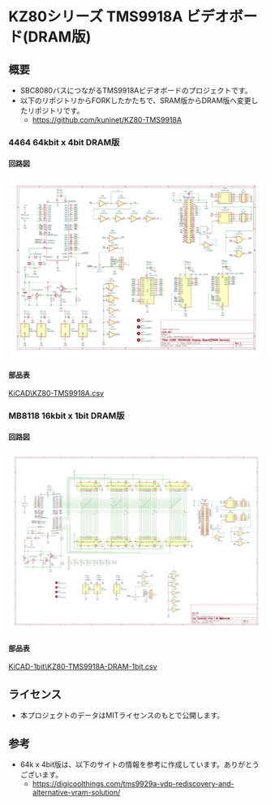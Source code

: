 # KZ80シリーズ TMS9918A ビデオボード(DRAM版)

## 概要

* SBC8080バスにつながるTMS9918Aビデオボードのプロジェクトです。
* 以下のリポジトリからFORKしたかたちで、SRAM版からDRAM版へ変更したリポジトリです。
  * https://github.com/kuninet/KZ80-TMS9918A

### 4464 64kbit x 4bit DRAM版

#### 回路図

![](image/KZ80-TMS9918A.jpg)

#### 部品表

[KiCAD\KZ80-TMS9918A.csv](KiCAD\KZ80-TMS9918A.csv)

### MB8118 16kbit x 1bit DRAM版

#### 回路図

![](KiCAD-1bit/KZ80-TMS9918A-DRAM-1bit.jpg)

#### 部品表

[KiCAD-1bit\KZ80-TMS9918A-DRAM-1bit.csv](KiCAD-1bit\KZ80-TMS9918A-DRAM-1bit.csv)

## ライセンス
* 本プロジェクトのデータはMITライセンスのもとで公開します。

## 参考
* 64k x 4bit版は、以下のサイトの情報を参考に作成しています。ありがとうございます。
  * https://digicoolthings.com/tms9929a-vdp-rediscovery-and-alternative-vram-solution/
